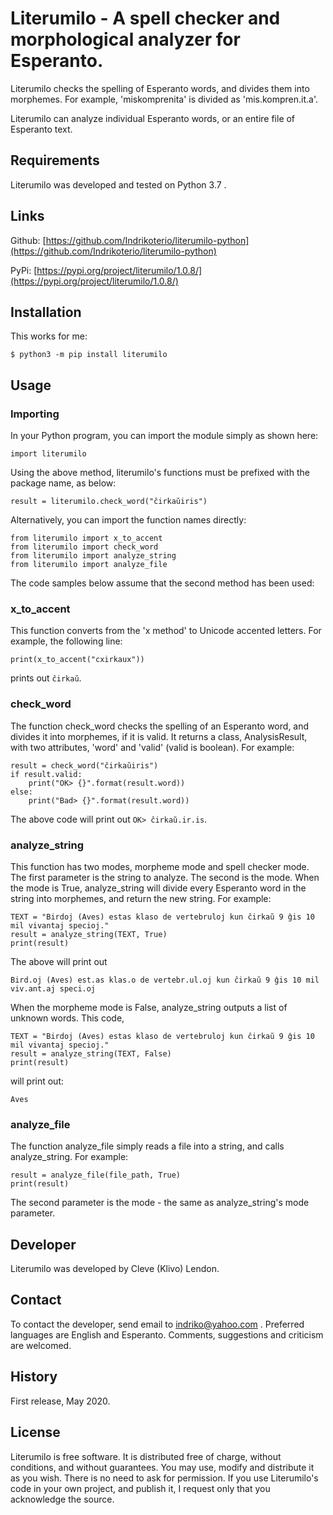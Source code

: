 # Literumilo - A spell checker and morphological analyzer for Esperanto.

Literumilo checks the spelling of Esperanto words, and divides them into morphemes. For example, 'miskomprenita' is divided as 'mis.kompren.it.a'.

Literumilo can analyze individual Esperanto words, or an entire file of Esperanto text.

## Requirements

Literumilo was developed and tested on Python 3.7 .

## Links

Github: [https://github.com/Indrikoterio/literumilo-python](https://github.com/Indrikoterio/literumilo-python)

PyPi: [https://pypi.org/project/literumilo/1.0.8/](https://pypi.org/project/literumilo/1.0.8/)

## Installation

This works for me:

```
$ python3 -m pip install literumilo
```

## Usage

### Importing

In your Python program, you can import the module simply as shown here:

```
import literumilo
```

Using the above method, literumilo's functions must be prefixed with the package name, as below:

```
result = literumilo.check_word("ĉirkaŭiris")
```

Alternatively, you can import the function names directly:

```
from literumilo import x_to_accent
from literumilo import check_word
from literumilo import analyze_string
from literumilo import analyze_file
```

The code samples below assume that the second method has been used:

### x\_to\_accent

This function converts from the 'x method' to Unicode accented letters. For example, the following line:

```
print(x_to_accent("cxirkaux"))
```

prints out `ĉirkaŭ`.

### check_word

The function check_word checks the spelling of an Esperanto word, and divides it into morphemes, if it is valid. It returns a class, AnalysisResult, with two attributes, 'word' and 'valid' (valid is boolean). For example:

```
result = check_word("ĉirkaŭiris")
if result.valid:
    print("OK> {}".format(result.word))
else:
    print("Bad> {}".format(result.word))
```

The above code will print out `OK> ĉirkaŭ.ir.is`.

### analyze_string

This function has two modes, morpheme mode and spell checker mode. The first parameter is the string to analyze. The second is the mode. When the mode is True, analyze_string will divide every Esperanto word in the string into morphemes, and return the new string. For example:

```
TEXT = "Birdoj (Aves) estas klaso de vertebruloj kun ĉirkaŭ 9 ĝis 10 mil vivantaj specioj."
result = analyze_string(TEXT, True)
print(result)
```

The above will print out

```
Bird.oj (Aves) est.as klas.o de vertebr.ul.oj kun ĉirkaŭ 9 ĝis 10 mil viv.ant.aj speci.oj
```

When the morpheme mode is False, analyze_string outputs a list of unknown words. This code,

```
TEXT = "Birdoj (Aves) estas klaso de vertebruloj kun ĉirkaŭ 9 ĝis 10 mil vivantaj specioj."
result = analyze_string(TEXT, False)
print(result)
```

will print out:

```
Aves
```

### analyze_file

The function analyze\_file simply reads a file into a string, and calls analyze\_string. For example:

```
result = analyze_file(file_path, True)
print(result)
```

The second parameter is the mode - the same as analyze_string's mode parameter.

## Developer

Literumilo was developed by Cleve (Klivo) Lendon.

## Contact

To contact the developer, send email to indriko@yahoo.com . Preferred languages are English and Esperanto. Comments, suggestions and criticism are welcomed.

## History

First release, May 2020.

## License

Literumilo is free software. It is distributed free of charge, without conditions, and without guarantees. You may use, modify and distribute it as you wish. There is no need to ask for permission. If you use Literumilo's code in your own project, and publish it, I request only that you acknowledge the source.
